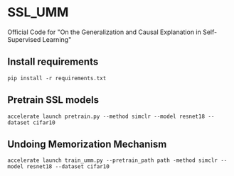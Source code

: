 # SSL_UMM
Official Code for "On the Generalization and Causal Explanation in Self-Supervised Learning"

## Install requirements
```
pip install -r requirements.txt
```

## Pretrain SSL models
```
accelerate launch pretrain.py --method simclr --model resnet18 --dataset cifar10
```

## Undoing Memorization Mechanism
```
accelerate launch train_umm.py --pretrain_path path -method simclr --model resnet18 --dataset cifar10
```